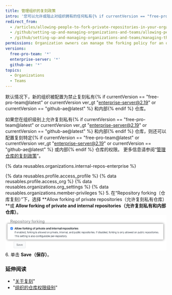 ```yaml
---
title: 管理组织的复刻政策
intro: '您可以允许或阻止对组织拥有的任何私有{% if currentVersion == "free-pro-team@latest" or currentVersion ver_gt "enterprise-server@2.19" or currentVersion == "github-ae@latest" %} 和内部{% endif %} 仓库进行复刻。'
redirect_from:
  - /articles/allowing-people-to-fork-private-repositories-in-your-organization
  - /github/setting-up-and-managing-organizations-and-teams/allowing-people-to-fork-private-repositories-in-your-organization
  - /github/setting-up-and-managing-organizations-and-teams/managing-the-forking-policy-for-your-organization
permissions: Organization owners can manage the forking policy for an organization.
versions:
  free-pro-team: '*'
  enterprise-server: '*'
  github-ae: '*'
topics:
  - Organizations
  - Teams
---
```


默认情况下，新的组织被配置为禁止复刻私有{% if currentVersion == "free-pro-team@latest" or currentVersion ver_gt "enterprise-server@2.19" or currentVersion == "github-ae@latest" %} 和内部{% endif %} 仓库。

如果您在组织级别上允许复刻私有{% if currentVersion == "free-pro-team@latest" or currentVersion ver_gt "enterprise-server@2.19" or currentVersion == "github-ae@latest" %} 和内部{% endif %} 仓库，则还可以配置复刻特定{% if currentVersion == "free-pro-team@latest" or currentVersion ver_gt "enterprise-server@2.19" or currentVersion == "github-ae@latest" %} 或内部{% endif %} 仓库的权限。 更多信息请参阅“[管理仓库的复刻政策](/github/administering-a-repository/managing-the-forking-policy-for-your-repository)”。

{% data reusables.organizations.internal-repos-enterprise %}

{% data reusables.profile.access_profile %}
{% data reusables.profile.access_org %}
{% data reusables.organizations.org_settings %}
{% data reusables.organizations.member-privileges %}
5. 在“Repository forking（仓库复刻）”下，选择 **Allow forking of private repositories（允许复刻私有仓库）**或 **Allow forking of private and internal repositories（允许复刻私有和内部仓库）**。 ![允许或禁止组织复刻的复选框](/assets/images/help/repository/allow-disable-forking-organization.png)
6. 单击 **Save（保存）**。

### 延伸阅读

- "[关于复刻](/articles/about-forks)"
- "[组织的仓库权限级别](/articles/repository-permission-levels-for-an-organization)"
